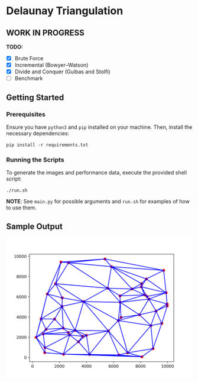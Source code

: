 # Delaunay Triangulation

## WORK IN PROGRESS
**TODO:**
- [X] Brute Force
- [X] Incremental (Bowyer–Watson)
- [X] Divide and Conquer (Guibas and Stolfi)
- [ ] Benchmark

## Getting Started
### Prerequisites
Ensure you have `python3` and `pip` installed on your machine. Then, install the necessary dependencies:
```
pip install -r requirements.txt
```
### Running the Scripts
To generate the images and performance data, execute the provided shell script:
```
./run.sh
```
**NOTE**: See `main.py` for possible arguments and `run.sh` for examples of how to use them.

## Sample Output

![DT](./out/brute.png)
